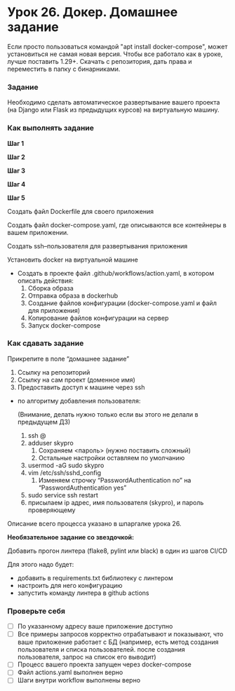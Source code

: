 # Урок 26. Докер. Домашнее задание


Если просто пользоваться командой "apt install docker-compose", может установиться не самая новая версия. Чтобы все работало как в уроке, лучше поставить 1.29+. Скачать с репозитория, дать права и переместить в папку с бинарниками.

### Задание

Необходимо сделать автоматическое развертывание вашего проекта (на Django или Flask из предыдущих курсов) на виртуальную машину.

### Как выполнять задание

**Шаг 1** 

**Шаг 2** 

**Шаг 3** 

**Шаг 4** 

**Шаг 5** 

Создать файл Dockerfile для своего приложения

Создать файл docker-compose.yaml, где описываются все контейнеры в вашем приложении.

Создать ssh–пользователя для развертывания приложения

Установить docker на виртуальной машине

- Создать в проекте файл .github/workflows/action.yaml, в котором описать действия:
    1. Сборка образа
    2. Отправка образа в dockerhub
    3. Создание файлов конфигурации (docker-compose.yaml и файл для приложения)
    4. Копирование файлов конфигурации на сервер
    5. Запуск docker-compose

### Как сдавать задание

Прикрепите в поле “домашнее задание” 

1. Ссылку на репозиторий
2. Ссылку на сам проект (доменное имя)
3. Предоставить доступ к машине через ssh
- по алгоритму добавления пользователя:
    
    (Внимание, делать нужно только если вы этого не делали в предыдущем ДЗ)
    
    1. ssh <user>@<ip>
    2. adduser skypro
        1. Сохраняем <пароль> (нужно поставить сложный)
        2. Остальные настройки оставляем по умолчанию
    3. usermod -aG sudo skypro
    4. vim /etc/ssh/sshd_config
        1. Изменяем строчку “PasswordAuthentication no” на “PasswordAuthentication yes”
    5. sudo service ssh restart
    6. присылаем ip адрес, имя пользователя (skypro), и пароль проверяющему

Описание всего процесса указано в шпаргалке урока 26.

**Необязательное задание со звездочкой:**

Добавить прогон линтера (flake8, pylint или black) в один из шагов CI/CD

Для этого надо будет:

- добавить в requirements.txt библиотеку с линтером
- настроить для него конфигурацию
- запустить команду линтера в github actions

### Проверьте себя

- [ ]  По указанному адресу ваше приложение доступно
- [ ]  Все примеры запросов корректно отрабатывают и показывают, что ваше приложение работает с БД (например, есть метод создания пользователя и списка пользователей. после создания пользователя, запрос на список его выводит)
- [ ]  Процесс вашего проекта запущен через docker-compose
- [ ]  Файл actions.yaml выполнен верно
- [ ]  Шаги внутри workflow выполнены верно
